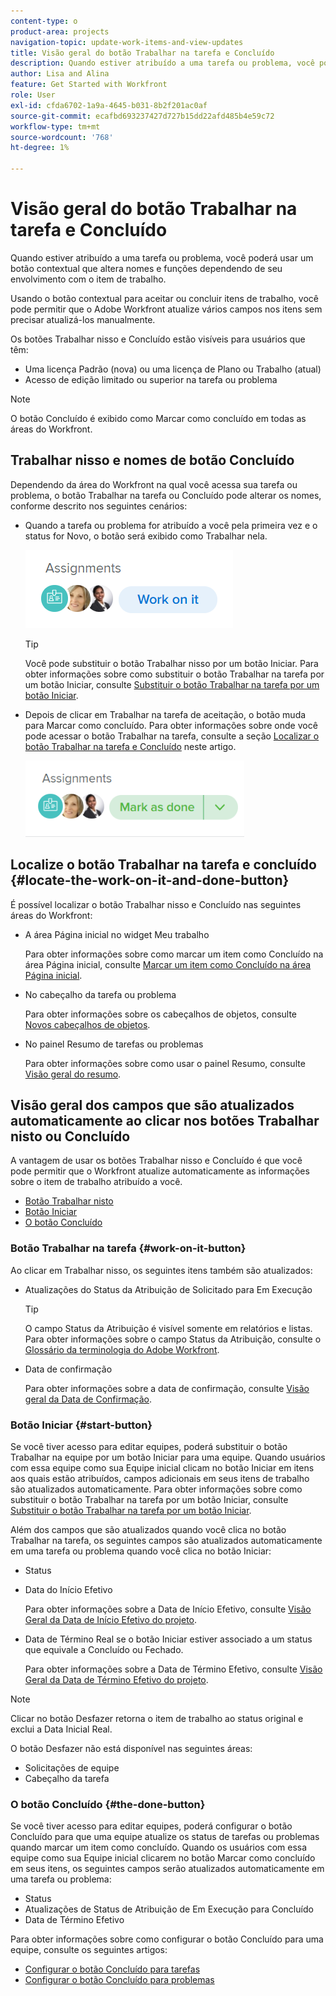 ```yaml
---
content-type: o
product-area: projects
navigation-topic: update-work-items-and-view-updates
title: Visão geral do botão Trabalhar na tarefa e Concluído
description: Quando estiver atribuído a uma tarefa ou problema, você poderá usar um botão contextual que altera nomes e funções dependendo de seu envolvimento com o item de trabalho.
author: Lisa and Alina
feature: Get Started with Workfront
role: User
exl-id: cfda6702-1a9a-4645-b031-8b2f201ac0af
source-git-commit: ecafbd693237427d727b15dd22afd485b4e59c72
workflow-type: tm+mt
source-wordcount: '768'
ht-degree: 1%

---
```


# Visão geral do botão Trabalhar na tarefa e Concluído

Quando estiver atribuído a uma tarefa ou problema, você poderá usar um botão contextual que altera nomes e funções dependendo de seu envolvimento com o item de trabalho.

Usando o botão contextual para aceitar ou concluir itens de trabalho, você pode permitir que o Adobe Workfront atualize vários campos nos itens sem precisar atualizá-los manualmente.

Os botões Trabalhar nisso e Concluído estão visíveis para usuários que têm:

* Uma licença Padrão (nova) ou uma licença de Plano ou Trabalho (atual)
* Acesso de edição limitado ou superior na tarefa ou problema

>[!NOTE]
>
>O botão Concluído é exibido como Marcar como concluído em todas as áreas do Workfront.

## Trabalhar nisso e nomes de botão Concluído

Dependendo da área do Workfront na qual você acessa sua tarefa ou problema, o botão Trabalhar na tarefa ou Concluído pode alterar os nomes, conforme descrito nos seguintes cenários:

* Quando a tarefa ou problema for atribuído a você pela primeira vez e o status for Novo, o botão será exibido como Trabalhar nela.

  ![](assets/nwe-work-on-it-button.png)

  >[!TIP]
  >
  >Você pode substituir o botão Trabalhar nisso por um botão Iniciar. Para obter informações sobre como substituir o botão Trabalhar na tarefa por um botão Iniciar, consulte [Substituir o botão Trabalhar na tarefa por um botão Iniciar](../../people-teams-and-groups/create-and-manage-teams/work-on-it-button-to-start-button.md).

* Depois de clicar em Trabalhar na tarefa de aceitação, o botão muda para Marcar como concluído. Para obter informações sobre onde você pode acessar o botão Trabalhar na tarefa, consulte a seção [Localizar o botão Trabalhar na tarefa e Concluído](#locate-the-work-on-it-and-done-button) neste artigo.

  ![](assets/nwe-mark-as-done-button-350x122.png)


<!--If you are not the only one assigned to the task or issue and you are accessing your work item from the My Work widget in the Home area, the button changes to Done with my part.

  ![](assets/home-left-done-with-my-part-button-350x184.png)-->

## Localize o botão Trabalhar na tarefa e concluído {#locate-the-work-on-it-and-done-button}

É possível localizar o botão Trabalhar nisso e Concluído nas seguintes áreas do Workfront:

* A área Página inicial no widget Meu trabalho

  Para obter informações sobre como marcar um item como Concluído na área Página inicial, consulte [Marcar um item como Concluído na área Página inicial](../../workfront-basics/using-home/using-the-home-area/mark-item-done-in-home.md).

* No cabeçalho da tarefa ou problema

  Para obter informações sobre os cabeçalhos de objetos, consulte [Novos cabeçalhos de objetos](../../workfront-basics/the-new-workfront-experience/new-object-headers.md).

* No painel Resumo de tarefas ou problemas

  Para obter informações sobre como usar o painel Resumo, consulte [Visão geral do resumo](../../workfront-basics/the-new-workfront-experience/summary-overview.md).

## Visão geral dos campos que são atualizados automaticamente ao clicar nos botões Trabalhar nisto ou Concluído

A vantagem de usar os botões Trabalhar nisso e Concluído é que você pode permitir que o Workfront atualize automaticamente as informações sobre o item de trabalho atribuído a você.

* [Botão Trabalhar nisto](#work-on-it-button)
* [Botão Iniciar](#start-button)
* [O botão Concluído](#the-done-button)

### Botão Trabalhar na tarefa {#work-on-it-button}

Ao clicar em Trabalhar nisso, os seguintes itens também são atualizados:

* Atualizações do Status da Atribuição de Solicitado para Em Execução

  >[!TIP]
  >
  >O campo Status da Atribuição é visível somente em relatórios e listas. Para obter informações sobre o campo Status da Atribuição, consulte o [Glossário da terminologia do Adobe Workfront](../../workfront-basics/navigate-workfront/workfront-navigation/workfront-terminology-glossary.md).

* Data de confirmação

  Para obter informações sobre a data de confirmação, consulte [Visão geral da Data de Confirmação](../../manage-work/projects/updating-work-in-a-project/overview-of-commit-dates.md).

### Botão Iniciar {#start-button}

Se você tiver acesso para editar equipes, poderá substituir o botão Trabalhar na equipe por um botão Iniciar para uma equipe. Quando usuários com essa equipe como sua Equipe inicial clicam no botão Iniciar em itens aos quais estão atribuídos, campos adicionais em seus itens de trabalho são atualizados automaticamente. Para obter informações sobre como substituir o botão Trabalhar na tarefa por um botão Iniciar, consulte [Substituir o botão Trabalhar na tarefa por um botão Iniciar](../../people-teams-and-groups/create-and-manage-teams/work-on-it-button-to-start-button.md).

Além dos campos que são atualizados quando você clica no botão Trabalhar na tarefa, os seguintes campos são atualizados automaticamente em uma tarefa ou problema quando você clica no botão Iniciar:

* Status
* Data do Início Efetivo

  Para obter informações sobre a Data de Início Efetivo, consulte [Visão Geral da Data de Início Efetivo do projeto](../../manage-work/projects/planning-a-project/project-actual-start-date.md).

* Data de Término Real se o botão Iniciar estiver associado a um status que equivale a Concluído ou Fechado.

  Para obter informações sobre a Data de Término Efetivo, consulte [Visão Geral da Data de Término Efetivo do projeto](../../manage-work/projects/planning-a-project/project-actual-completion-date.md).

>[!NOTE]
>
>Clicar no botão Desfazer retorna o item de trabalho ao status original e exclui a Data Inicial Real.
>
>O botão Desfazer não está disponível nas seguintes áreas:
>
>* Solicitações de equipe
>* Cabeçalho da tarefa
>

### O botão Concluído {#the-done-button}

Se você tiver acesso para editar equipes, poderá configurar o botão Concluído para que uma equipe atualize os status de tarefas ou problemas quando marcar um item como concluído. Quando os usuários com essa equipe como sua Equipe inicial clicarem no botão Marcar como concluído em seus itens, os seguintes campos serão atualizados automaticamente em uma tarefa ou problema:

* Status
* Atualizações de Status de Atribuição de Em Execução para Concluído
* Data de Término Efetivo

Para obter informações sobre como configurar o botão Concluído para uma equipe, consulte os seguintes artigos:

* [Configurar o botão Concluído para tarefas](../../people-teams-and-groups/create-and-manage-teams/configure-the-done-button-for-tasks.md)
* [Configurar o botão Concluído para problemas](../../people-teams-and-groups/create-and-manage-teams/configure-the-done-button-for-issues.md)
